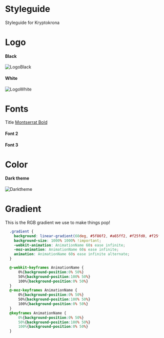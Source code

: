 # Styleguide

Styleguide for Kryptokrona

# Logo

#### Black

![LogoBlack](https://user-images.githubusercontent.com/36674091/104137639-4dc6b500-5396-11eb-9c45-03062e0f65f7.png)

#### White

![LogoWhite](https://user-images.githubusercontent.com/36674091/104137640-4e5f4b80-5396-11eb-9cda-5554620d2a47.png)


# Fonts

Title
[Montserrat Bold](https://github.com/kryptokrona/Styleguide/raw/main/Fonts/Montserrat-Bold.ttf) 

#### Font 2

#### Font 3


# Color

#### Dark theme
![Darktheme](https://user-images.githubusercontent.com/36674091/111849650-03b5fe80-8906-11eb-8f00-5355fb66efd3.png)


# Gradient

This is the RGB gradient we use to make things pop!

```css
  .gradient {
    background: linear-gradient(60deg, #5f86f2, #a65ff2, #f25fd0, #f25f61, #f2cb5f, #abf25f, #5ff281, #5ff2f0) !important;
    background-size: 1000% 1000% !important;
    -webkit-animation: AnimationName 60s ease infinite;
    -moz-animation: AnimationName 60s ease infinite;
    animation: AnimationName 60s ease infinite alternate;
  }

  @-webkit-keyframes AnimationName {
      0%{background-position:0% 50%}
      50%{background-position:100% 50%}
      100%{background-position:0% 50%}
  }
  @-moz-keyframes AnimationName {
      0%{background-position:0% 50%}
      50%{background-position:100% 50%}
      100%{background-position:0% 50%}
  }
  @keyframes AnimationName {
      0%{background-position:0% 50%}
      50%{background-position:100% 50%}
      100%{background-position:0% 50%}
  }
```
